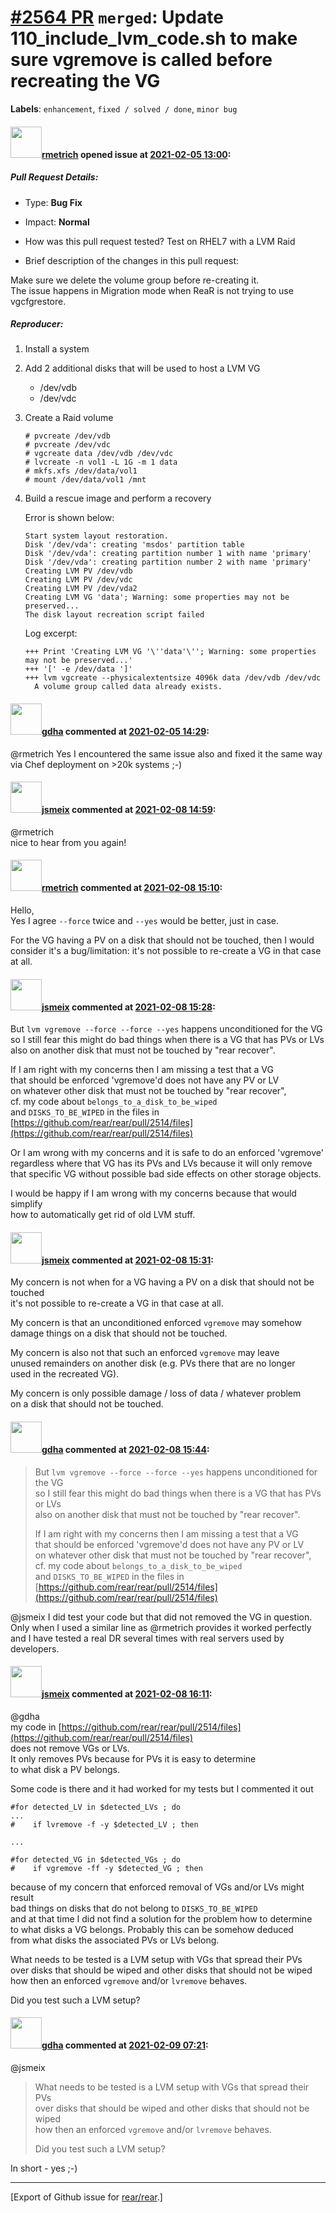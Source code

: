 [\#2564 PR](https://github.com/rear/rear/pull/2564) `merged`: Update 110\_include\_lvm\_code.sh to make sure vgremove is called before recreating the VG
========================================================================================================================================================

**Labels**: `enhancement`, `fixed / solved / done`, `minor bug`

#### <img src="https://avatars.githubusercontent.com/u/1163635?u=36b5e32e1dd55f1ce77cad431a5683fce40a7934&v=4" width="50">[rmetrich](https://github.com/rmetrich) opened issue at [2021-02-05 13:00](https://github.com/rear/rear/pull/2564):

##### Pull Request Details:

-   Type: **Bug Fix**

-   Impact: **Normal**

-   How was this pull request tested? Test on RHEL7 with a LVM Raid

-   Brief description of the changes in this pull request:

Make sure we delete the volume group before re-creating it.  
The issue happens in Migration mode when ReaR is not trying to use
vgcfgrestore.

##### Reproducer:

1.  Install a system

2.  Add 2 additional disks that will be used to host a LVM VG

    -   /dev/vdb
    -   /dev/vdc

3.  Create a Raid volume

        # pvcreate /dev/vdb
        # pvcreate /dev/vdc
        # vgcreate data /dev/vdb /dev/vdc
        # lvcreate -n vol1 -L 1G -m 1 data
        # mkfs.xfs /dev/data/vol1
        # mount /dev/data/vol1 /mnt

4.  Build a rescue image and perform a recovery

    Error is shown below:

        Start system layout restoration.
        Disk '/dev/vda': creating 'msdos' partition table
        Disk '/dev/vda': creating partition number 1 with name 'primary'
        Disk '/dev/vda': creating partition number 2 with name 'primary'
        Creating LVM PV /dev/vdb
        Creating LVM PV /dev/vdc
        Creating LVM PV /dev/vda2
        Creating LVM VG 'data'; Warning: some properties may not be preserved...
        The disk layout recreation script failed

    Log excerpt:

        +++ Print 'Creating LVM VG '\''data'\''; Warning: some properties may not be preserved...'
        +++ '[' -e /dev/data ']'
        +++ lvm vgcreate --physicalextentsize 4096k data /dev/vdb /dev/vdc
          A volume group called data already exists.

#### <img src="https://avatars.githubusercontent.com/u/888633?u=cdaeb31efcc0048d3619651aa18dd4b76e636b21&v=4" width="50">[gdha](https://github.com/gdha) commented at [2021-02-05 14:29](https://github.com/rear/rear/pull/2564#issuecomment-774066237):

@rmetrich Yes I encountered the same issue also and fixed it the same
way via Chef deployment on &gt;20k systems ;-)

#### <img src="https://avatars.githubusercontent.com/u/1788608?u=925fc54e2ce01551392622446ece427f51e2f0ce&v=4" width="50">[jsmeix](https://github.com/jsmeix) commented at [2021-02-08 14:59](https://github.com/rear/rear/pull/2564#issuecomment-775208467):

@rmetrich  
nice to hear from you again!

#### <img src="https://avatars.githubusercontent.com/u/1163635?u=36b5e32e1dd55f1ce77cad431a5683fce40a7934&v=4" width="50">[rmetrich](https://github.com/rmetrich) commented at [2021-02-08 15:10](https://github.com/rear/rear/pull/2564#issuecomment-775216352):

Hello,  
Yes I agree `--force` twice and `--yes` would be better, just in case.

For the VG having a PV on a disk that should not be touched, then I
would consider it's a bug/limitation: it's not possible to re-create a
VG in that case at all.

#### <img src="https://avatars.githubusercontent.com/u/1788608?u=925fc54e2ce01551392622446ece427f51e2f0ce&v=4" width="50">[jsmeix](https://github.com/jsmeix) commented at [2021-02-08 15:28](https://github.com/rear/rear/pull/2564#issuecomment-775228779):

But `lvm vgremove --force --force --yes` happens unconditioned for the
VG  
so I still fear this might do bad things when there is a VG that has PVs
or LVs  
also on another disk that must not be touched by "rear recover".

If I am right with my concerns then I am missing a test that a VG  
that should be enforced 'vgremove'd does not have any PV or LV  
on whatever other disk that must not be touched by "rear recover",  
cf. my code about `belongs_to_a_disk_to_be_wiped`  
and `DISKS_TO_BE_WIPED` in the files in  
[https://github.com/rear/rear/pull/2514/files](https://github.com/rear/rear/pull/2514/files)

Or I am wrong with my concerns and it is safe to do an enforced
'vgremove'  
regardless where that VG has its PVs and LVs because it will only
remove  
that specific VG without possible bad side effects on other storage
objects.

I would be happy if I am wrong with my concerns because that would
simplify  
how to automatically get rid of old LVM stuff.

#### <img src="https://avatars.githubusercontent.com/u/1788608?u=925fc54e2ce01551392622446ece427f51e2f0ce&v=4" width="50">[jsmeix](https://github.com/jsmeix) commented at [2021-02-08 15:31](https://github.com/rear/rear/pull/2564#issuecomment-775231338):

My concern is not when for a VG having a PV on a disk that should not be
touched  
it's not possible to re-create a VG in that case at all.

My concern is that an unconditioned enforced `vgremove` may somehow  
damage things on a disk that should not be touched.

My concern is also not that such an enforced `vgremove` may leave  
unused remainders on another disk (e.g. PVs there that are no longer  
used in the recreated VG).

My concern is only possible damage / loss of data / whatever problem  
on a disk that should not be touched.

#### <img src="https://avatars.githubusercontent.com/u/888633?u=cdaeb31efcc0048d3619651aa18dd4b76e636b21&v=4" width="50">[gdha](https://github.com/gdha) commented at [2021-02-08 15:44](https://github.com/rear/rear/pull/2564#issuecomment-775240733):

> But `lvm vgremove --force --force --yes` happens unconditioned for the
> VG  
> so I still fear this might do bad things when there is a VG that has
> PVs or LVs  
> also on another disk that must not be touched by "rear recover".
>
> If I am right with my concerns then I am missing a test that a VG  
> that should be enforced 'vgremove'd does not have any PV or LV  
> on whatever other disk that must not be touched by "rear recover",  
> cf. my code about `belongs_to_a_disk_to_be_wiped`  
> and `DISKS_TO_BE_WIPED` in the files in  
> [https://github.com/rear/rear/pull/2514/files](https://github.com/rear/rear/pull/2514/files)

@jsmeix I did test your code but that did not removed the VG in
question. Only when I used a similar line as @rmetrich provides it
worked perfectly and I have tested a real DR several times with real
servers used by developers.

#### <img src="https://avatars.githubusercontent.com/u/1788608?u=925fc54e2ce01551392622446ece427f51e2f0ce&v=4" width="50">[jsmeix](https://github.com/jsmeix) commented at [2021-02-08 16:11](https://github.com/rear/rear/pull/2564#issuecomment-775257197):

@gdha  
my code in
[https://github.com/rear/rear/pull/2514/files](https://github.com/rear/rear/pull/2514/files)  
does not remove VGs or LVs.  
It only removes PVs because for PVs it is easy to determine  
to what disk a PV belongs.

Some code is there and it had worked for my tests but I commented it out

    #for detected_LV in $detected_LVs ; do
    ...
    #    if lvremove -f -y $detected_LV ; then

    ...

    #for detected_VG in $detected_VGs ; do
    #    if vgremove -ff -y $detected_VG ; then

because of my concern that enforced removal of VGs and/or LVs might
result  
bad things on disks that do not belong to `DISKS_TO_BE_WIPED`  
and at that time I did not find a solution for the problem how to
determine  
to what disks a VG belongs. Probably this can be somehow deduced  
from what disks the associated PVs or LVs belong.

What needs to be tested is a LVM setup with VGs that spread their PVs  
over disks that should be wiped and other disks that should not be
wiped  
how then an enforced `vgremove` and/or `lvremove` behaves.

Did you test such a LVM setup?

#### <img src="https://avatars.githubusercontent.com/u/888633?u=cdaeb31efcc0048d3619651aa18dd4b76e636b21&v=4" width="50">[gdha](https://github.com/gdha) commented at [2021-02-09 07:21](https://github.com/rear/rear/pull/2564#issuecomment-775729607):

@jsmeix

> What needs to be tested is a LVM setup with VGs that spread their
> PVs  
> over disks that should be wiped and other disks that should not be
> wiped  
> how then an enforced `vgremove` and/or `lvremove` behaves.
>
> Did you test such a LVM setup?

In short - yes ;-)

------------------------------------------------------------------------

\[Export of Github issue for
[rear/rear](https://github.com/rear/rear).\]
